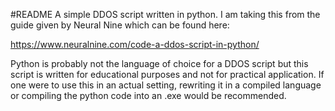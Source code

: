 #README
A simple DDOS script written in python. I am taking this from the guide given by 
Neural Nine which can be found here:

https://www.neuralnine.com/code-a-ddos-script-in-python/

Python is probably not the language of choice for a DDOS script but this script
is written for educational purposes and not for practical application. If one were
to use this in an actual setting, rewriting it in a compiled language or compiling the
python code into an .exe would be recommended.